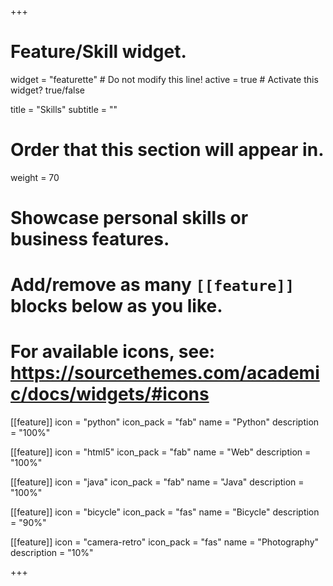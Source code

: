 +++
# Feature/Skill widget.
widget = "featurette"  # Do not modify this line!
active = true  # Activate this widget? true/false

title = "Skills"
subtitle = ""

# Order that this section will appear in.
weight = 70

# Showcase personal skills or business features.
# 
# Add/remove as many `[[feature]]` blocks below as you like.
# 
# For available icons, see: https://sourcethemes.com/academic/docs/widgets/#icons

[[feature]]
  icon = "python"
  icon_pack = "fab"
  name = "Python"
  description = "100%"

[[feature]]
  icon = "html5"
  icon_pack = "fab"
  name = "Web"
  description = "100%"

[[feature]]
  icon = "java"
  icon_pack = "fab"
  name = "Java"
  description = "100%"
  
[[feature]]
  icon = "bicycle"
  icon_pack = "fas"
  name = "Bicycle"
  description = "90%"  
  
[[feature]]
  icon = "camera-retro"
  icon_pack = "fas"
  name = "Photography"
  description = "10%"

+++
